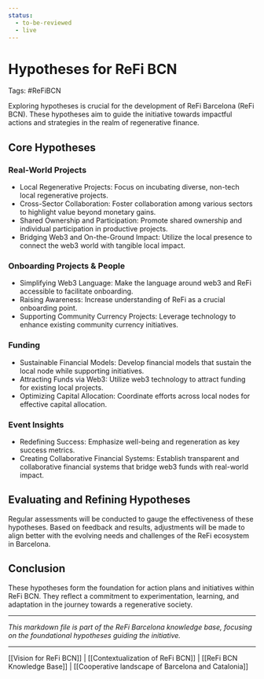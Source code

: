 ```yaml
---
status:
  - to-be-reviewed
  - live
---
```

# Hypotheses for ReFi BCN
Tags: #ReFiBCN 

Exploring hypotheses is crucial for the development of ReFi Barcelona (ReFi BCN). These hypotheses aim to guide the initiative towards impactful actions and strategies in the realm of regenerative finance.

## Core Hypotheses

### Real-World Projects

- Local Regenerative Projects: Focus on incubating diverse, non-tech local regenerative projects.
- Cross-Sector Collaboration: Foster collaboration among various sectors to highlight value beyond monetary gains.
- Shared Ownership and Participation: Promote shared ownership and individual participation in productive projects.
- Bridging Web3 and On-the-Ground Impact: Utilize the local presence to connect the web3 world with tangible local impact.

### Onboarding Projects & People

- Simplifying Web3 Language: Make the language around web3 and ReFi accessible to facilitate onboarding.
- Raising Awareness: Increase understanding of ReFi as a crucial onboarding point.
- Supporting Community Currency Projects: Leverage technology to enhance existing community currency initiatives.

### Funding

- Sustainable Financial Models: Develop financial models that sustain the local node while supporting initiatives.
- Attracting Funds via Web3: Utilize web3 technology to attract funding for existing local projects.
- Optimizing Capital Allocation: Coordinate efforts across local nodes for effective capital allocation.

### Event Insights

- Redefining Success: Emphasize well-being and regeneration as key success metrics.
- Creating Collaborative Financial Systems: Establish transparent and collaborative financial systems that bridge web3 funds with real-world impact.

## Evaluating and Refining Hypotheses

Regular assessments will be conducted to gauge the effectiveness of these hypotheses. Based on feedback and results, adjustments will be made to align better with the evolving needs and challenges of the ReFi ecosystem in Barcelona.

## Conclusion

These hypotheses form the foundation for action plans and initiatives within ReFi BCN. They reflect a commitment to experimentation, learning, and adaptation in the journey towards a regenerative society.

---

*This markdown file is part of the ReFi Barcelona knowledge base, focusing on the foundational hypotheses guiding the initiative.*

---

[[Vision for ReFi BCN]] | [[Contextualization of ReFi BCN]] | [[ReFi BCN Knowledge Base]] | [[Cooperative landscape of Barcelona and Catalonia]]

